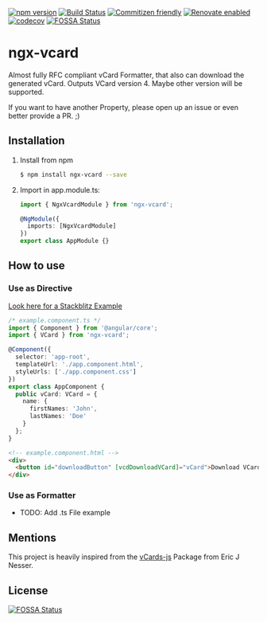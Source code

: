 [![npm version](https://badge.fury.io/js/ngx-vcard.svg)](https://badge.fury.io/js/ngx-vcard)
[![Build Status](https://dev.azure.com/DanielHabenicht/ngx-vcard/_apis/build/status/DanielHabenicht.ngx-vcard?branchName=master)](https://dev.azure.com/DanielHabenicht/ngx-vcard/_build/latest?definitionId=2&branchName=master)
[![Commitizen friendly](https://img.shields.io/badge/commitizen-friendly-brightgreen.svg)](http://commitizen.github.io/cz-cli/)
[![Renovate enabled](https://img.shields.io/badge/renovate-enabled-brightgreen.svg)](https://renovatebot.com/)
[![codecov](https://codecov.io/gh/DanielHabenicht/ngx-vcard/branch/master/graph/badge.svg)](https://codecov.io/gh/DanielHabenicht/ngx-vcard)
[![FOSSA Status](https://app.fossa.io/api/projects/git%2Bgithub.com%2FDanielHabenicht%2Fngx-vcard.svg?type=shield)](https://app.fossa.io/projects/git%2Bgithub.com%2FDanielHabenicht%2Fngx-vcard?ref=badge_shield)


# ngx-vcard

Almost fully RFC compliant vCard Formatter, that also can download the generated vCard.
Outputs VCard version 4.
Maybe other version will be supported.

If you want to have another Property, please open up an issue or even better provide a PR. ;)

## Installation

1.  Install from npm
    ```bash
    $ npm install ngx-vcard --save
    ```
2.  Import in app.module.ts:

    ```typescript
    import { NgxVcardModule } from 'ngx-vcard';

    @NgModule({
      imports: [NgxVcardModule]
    })
    export class AppModule {}
    ```

## How to use

### Use as Directive

[Look here for a Stackblitz Example](https://stackblitz.com/github/DanielHabenicht/ngx-vcard)

```typescript
/* example.component.ts */
import { Component } from '@angular/core';
import { VCard } from 'ngx-vcard';

@Component({
  selector: 'app-root',
  templateUrl: './app.component.html',
  styleUrls: ['./app.component.css']
})
export class AppComponent {
  public vCard: VCard = {
    name: {
      firstNames: 'John',
      lastNames: 'Doe'
    }
  };
}
```

```html
<!-- example.component.html -->
<div>
  <button id="downloadButton" [vcdDownloadVCard]="vCard">Download VCard!</button>
</div>
```

### Use as Formatter

- TODO: Add .ts File example

## Mentions

This project is heavily inspired from the [vCards-js](https://github.com/enesser/vCards-js) Package from Eric J Nesser.


## License
[![FOSSA Status](https://app.fossa.io/api/projects/git%2Bgithub.com%2FDanielHabenicht%2Fngx-vcard.svg?type=large)](https://app.fossa.io/projects/git%2Bgithub.com%2FDanielHabenicht%2Fngx-vcard?ref=badge_large)